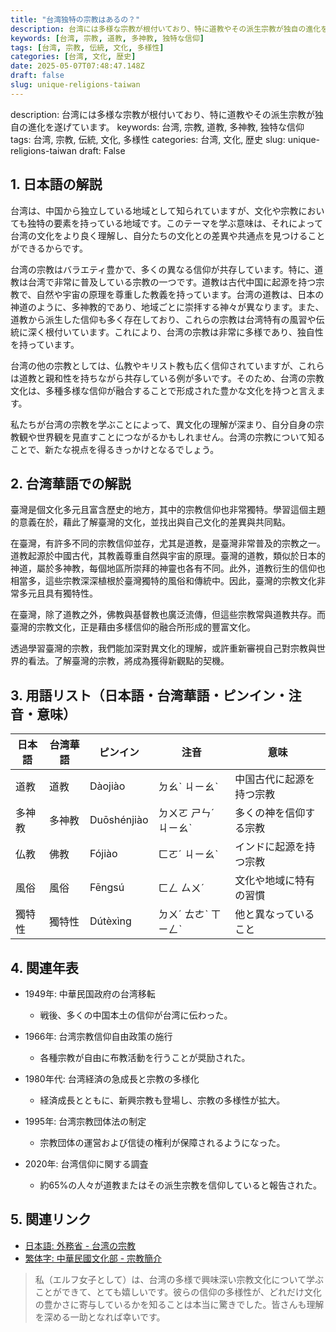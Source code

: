 ```yaml
---
title: "台湾独特の宗教はあるの？"
description: 台湾には多様な宗教が根付いており、特に道教やその派生宗教が独自の進化を遂げています。
keywords: [台湾, 宗教, 道教, 多神教, 独特な信仰]
tags: [台湾, 宗教, 伝統, 文化, 多様性]
categories: [台湾, 文化, 歴史]
date: 2025-05-07T07:48:47.148Z
draft: false
slug: unique-religions-taiwan
---
```


description: 台湾には多様な宗教が根付いており、特に道教やその派生宗教が独自の進化を遂げています。
keywords: 台湾, 宗教, 道教, 多神教, 独特な信仰
tags: 台湾, 宗教, 伝統, 文化, 多様性
categories: 台湾, 文化, 歴史
slug: unique-religions-taiwan
draft: False

## 1. 日本語の解説

台湾は、中国から独立している地域として知られていますが、文化や宗教においても独特の要素を持っている地域です。このテーマを学ぶ意味は、それによって台湾の文化をより良く理解し、自分たちの文化との差異や共通点を見つけることができるからです。

台湾の宗教はバラエティ豊かで、多くの異なる信仰が共存しています。特に、道教は台湾で非常に普及している宗教の一つです。道教は古代中国に起源を持つ宗教で、自然や宇宙の原理を尊重した教義を持っています。台湾の道教は、日本の神道のように、多神教的であり、地域ごとに崇拝する神々が異なります。また、道教から派生した信仰も多く存在しており、これらの宗教は台湾特有の風習や伝統に深く根付いています。これにより、台湾の宗教は非常に多様であり、独自性を持っています。

台湾の他の宗教としては、仏教やキリスト教も広く信仰されていますが、これらは道教と親和性を持ちながら共存している例が多いです。そのため、台湾の宗教文化は、多種多様な信仰が融合することで形成された豊かな文化を持つと言えます。

私たちが台湾の宗教を学ぶことによって、異文化の理解が深まり、自分自身の宗教観や世界観を見直すことにつながるかもしれません。台湾の宗教について知ることで、新たな視点を得るきっかけとなるでしょう。

## 2. 台湾華語での解説

臺灣是個文化多元且富含歷史的地方，其中的宗教信仰也非常獨特。學習這個主題的意義在於，藉此了解臺灣的文化，並找出與自己文化的差異與共同點。

在臺灣，有許多不同的宗教信仰並存，尤其是道教，是臺灣非常普及的宗教之一。道教起源於中國古代，其教義尊重自然與宇宙的原理。臺灣的道教，類似於日本的神道，屬於多神教，每個地區所崇拜的神靈也各有不同。此外，道教衍生的信仰也相當多，這些宗教深深植根於臺灣獨特的風俗和傳統中。因此，臺灣的宗教文化非常多元且具有獨特性。

在臺灣，除了道教之外，佛教與基督教也廣泛流傳，但這些宗教常與道教共存。而臺灣的宗教文化，正是藉由多樣信仰的融合所形成的豐富文化。

透過學習臺灣的宗教，我們能加深對異文化的理解，或許重新審視自己對宗教與世界的看法。了解臺灣的宗教，將成為獲得新觀點的契機。

## 3. 用語リスト（日本語・台湾華語・ピンイン・注音・意味）

| 日本語   | 台湾華語    | ピンイン      | 注音     | 意味                          |
|----------|------------|--------------|---------|-------------------------------|
| 道教     | 道教        | Dàojiào      | ㄉㄠˋ ㄐㄧㄠˋ | 中国古代に起源を持つ宗教      |
| 多神教   | 多神教      | Duōshénjiào  | ㄉㄨㄛ ㄕㄣˊ ㄐㄧㄠˋ | 多くの神を信仰する宗教      |
| 仏教     | 佛教        | Fójiào       | ㄈㄛˊ ㄐㄧㄠˋ | インドに起源を持つ宗教        |
| 風俗     | 風俗        | Fēngsú       | ㄈㄥ ㄙㄨˊ  | 文化や地域に特有の習慣      |
| 獨特性   | 獨特性      | Dútèxìng    | ㄉㄨˊ ㄊㄜˋ ㄒㄧㄥˋ | 他と異なっていること        |

## 4. 関連年表

- 1949年: 中華民国政府の台湾移転
  - 戦後、多くの中国本土の信仰が台湾に伝わった。

- 1966年: 台湾宗教信仰自由政策の施行
  - 各種宗教が自由に布教活動を行うことが奨励された。

- 1980年代: 台湾経済の急成長と宗教の多様化
  - 経済成長とともに、新興宗教も登場し、宗教の多様性が拡大。

- 1995年: 台湾宗教団体法の制定
  - 宗教団体の運営および信徒の権利が保障されるようになった。

- 2020年: 台湾信仰に関する調査
  - 約65%の人々が道教またはその派生宗教を信仰していると報告された。

## 5. 関連リンク  

- [日本語: 外務省 - 台湾の宗教](https://www.mofa.go.jp/mofaj/area/taiwan/kankei.html)
- [繁体字: 中華民國文化部 - 宗教簡介](https://religion.moc.gov.tw/Home)

>私（エルフ女子として）は、台湾の多様で興味深い宗教文化について学ぶことができて、とても嬉しいです。彼らの信仰の多様性が、どれだけ文化の豊かさに寄与しているかを知ることは本当に驚きでした。皆さんも理解を深める一助となれば幸いです。